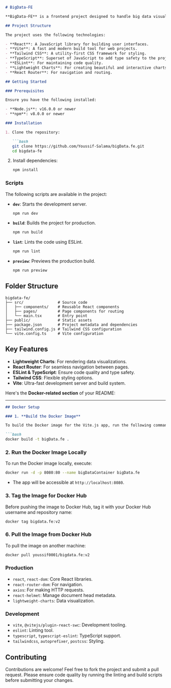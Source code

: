 ```markdown
# BigData-FE

**BigData-FE** is a frontend project designed to handle big data visualizations and user interfaces. It is built with modern tools such as React, TypeScript, Tailwind CSS, and Vite for an optimized development and production environment.

## Project Structure

The project uses the following technologies:

- **React**: A JavaScript library for building user interfaces.
- **Vite**: A fast and modern build tool for web projects.
- **Tailwind CSS**: A utility-first CSS framework for styling.
- **TypeScript**: Superset of JavaScript to add type safety to the project.
- **ESLint**: For maintaining code quality.
- **Lightweight Charts**: For creating beautiful and interactive charts.
- **React Router**: For navigation and routing.

## Getting Started

### Prerequisites

Ensure you have the following installed:

- **Node.js**: v16.0.0 or newer
- **npm**: v8.0.0 or newer

### Installation

1. Clone the repository:

   ```bash
   git clone https://github.com/Youssif-Salama/bigData.fe.git
   cd bigdata-fe
   ```

2. Install dependencies:

   ```bash
   npm install
   ```

### Scripts

The following scripts are available in the project:

- **`dev`**: Starts the development server.
  ```bash
  npm run dev
  ```

- **`build`**: Builds the project for production.
  ```bash
  npm run build
  ```

- **`lint`**: Lints the code using ESLint.
  ```bash
  npm run lint
  ```

- **`preview`**: Previews the production build.
  ```bash
  npm run preview
  ```

## Folder Structure

```
bigdata-fe/
├── src/               # Source code
│   ├── components/    # Reusable React components
│   ├── pages/         # Page components for routing
│   └── main.tsx       # Entry point
├── public/            # Static assets
├── package.json       # Project metadata and dependencies
├── tailwind.config.js # Tailwind CSS configuration
└── vite.config.ts     # Vite configuration
```

## Key Features

- **Lightweight Charts**: For rendering data visualizations.
- **React Router**: For seamless navigation between pages.
- **ESLint & TypeScript**: Ensure code quality and type safety.
- **Tailwind CSS**: Flexible styling options.
- **Vite**: Ultra-fast development server and build system.

Here's the **Docker-related section** of your README:

---

```markdown
## Docker Setup

### 1. **Build the Docker Image**

To build the Docker image for the Vite.js app, run the following command in the project root:

```bash
docker build -t bigData.fe .
```

### 2. **Run the Docker Image Locally**

To run the Docker image locally, execute:

```bash
docker run -d -p 8080:80 --name bigDataContainer bigData.fe
```

- The app will be accessible at `http://localhost:8080`.

### 3. **Tag the Image for Docker Hub**

Before pushing the image to Docker Hub, tag it with your Docker Hub username and repository name:

```bash
docker tag bigdata.fe:v2
```

### 6. **Pull the Image from Docker Hub**

To pull the image on another machine:

```bash
docker pull youssif0001/bigdata.fe:v2
```

### Production

- `react`, `react-dom`: Core React libraries.
- `react-router-dom`: For navigation.
- `axios`: For making HTTP requests.
- `react-helmet`: Manage document head metadata.
- `lightweight-charts`: Data visualization.

### Development

- `vite`, `@vitejs/plugin-react-swc`: Development tooling.
- `eslint`: Linting tool.
- `typescript`, `typescript-eslint`: TypeScript support.
- `tailwindcss`, `autoprefixer`, `postcss`: Styling.

## Contributing

Contributions are welcome! Feel free to fork the project and submit a pull request. Please ensure code quality by running the linting and build scripts before submitting your changes.